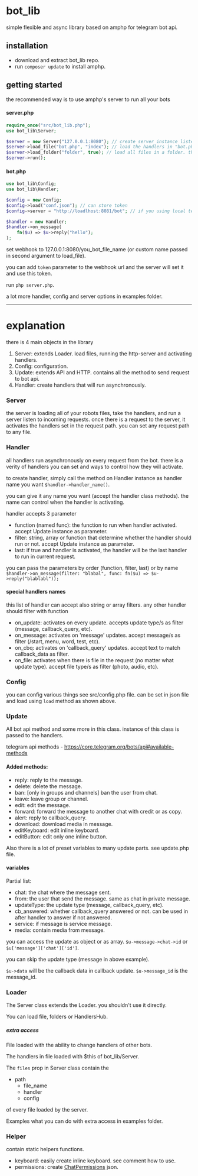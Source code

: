 # bot_lib

simple flexible and async library based on amphp for telegram bot api.

## installation

- download and extract bot_lib repo.
- run `composer update` to install amphp.

## getting started

the recommended way is to use amphp's server to run all your bots

#### server.php

```php
require_once("src/bot_lib.php");
use bot_lib\Server; 

$server = new Server("127.0.0.1:8080"); // create server instance listening to port 8080
$server->load_file("bot.php", "index"); // load the handlers in "bot.php" and store them in "index" path
$server->load_folder("folder", true); // load all files in a folder. the second param is whether to load recursively or not
$server->run();
```
#### bot.php

```php
use bot_lib\Config;
use bot_lib\Handler;

$config = new Config;
$config->load("conf.json"); // can store token
$config->server = "http://loadlhost:8081/bot"; // if you using local telegram-bot-api

$handler = new Handler;
$handler->on_message(
    fn($u) => $u->reply("hello");
);
```
set webhook to 127.0.0.1:8080/you_bot_file_name (or custom name passed in second argument to load_file).

you can add `token` parameter to the webhook url and the server will set it and use this token.

run `php server.php`.

a lot more handler, config and server options in examples folder.

---
# explanation

there is 4 main objects in the library

1. Server: extends Loader. load files, running the http-server and activating handlers.
2. Config: configuration.
3. Update: extends API and HTTP. contains all the method to send request to bot api.
4. Handler: create handlers that will run asynchronously.

### Server 
the server is loading all of your robots files, take the handlers, and run a server listen to incoming requests.
once there is a request to the server, it activates the handlers set in the request path. you can set any request path to any file.

### Handler
all handlers run asynchronously on every request from the bot. 
there is a verity of handlers you can set and ways to control how they will activate.

to create handler, simply call the method on Handler instance as handler name you want `$handler->handler_name()`.

you can give it any name you want (accept the handler class methods).
the name can control when the handler is activating.

handler accepts 3 parameter

- function (named func): the function to run when handler activated. accept Update instance as parameter.
- filter: string, array or function that determine whether the handler should run or not. accept Update instance as parameter.
- last: if true and handler is activated, the handler will be the last handler to run in current request.

you can pass the parameters by order (function, filter, last) or by name `$handler->on_message(filter: "blabal", func: fn($u) => $u->reply("blablabl"));`

#### special handlers names
this list of handler can accept also string or array filters. any other handler should filter with function

- on_update: activates on every update. accepts update type/s as filter (message, callback_query, etc).
- on_message: activates on 'message' updates. accept message/s as filter (/start, menu, word, test, etc).
- on_cbq: activates on 'callback_query' updates. accept text to match callback_data as filter.
- on_file: activates when there is file in the request (no matter what update type). accept file type/s as filter (photo, audio, etc).

### Config
you can config various things see src/config.php file. can be set in json file and load using `load` method as shown above.

### Update
All bot api method and some more in this class. instance of this class is passed to the handlers.

telegram api methods - https://core.telegram.org/bots/api#available-methods

#### Added methods:

- reply: reply to the message.
- delete: delete the message.
- ban: [only in groups and channels] ban the user from chat.
- leave: leave group or channel.
- edit: edit the message.
- forward: forward the message to another chat with credit or as copy.
- alert: reply to callback_query.
- download: download media in message.
- editKeyboard: edit inline keyboard.
- editButton: edit only one inline button.

Also there is a lot of preset variables to many update parts. see update.php file.

#### variables 
Partial list:

- chat: the chat where the message sent.
- from: the user that send the message. same as chat in private message.
- updateType: the update type (message, callback_query, etc).
- cb_answered: whether callback_query answered or not. can be used in after handler to answer if not answered.
- service: if message is service message.
- media: contain media from message.

you can access the update as object or as array. `$u->message->chat->id` or `$u['message']['chat']['id']`.

you can skip the update type (message in above example). 

`$u->data` will be the callback data in callback update. `$u->message_id` is the message_id.

### Loader
The Server class extends the Loader. you shouldn't use it directly.

You can load file, folders or HandlersHub.

##### extra access
File loaded with the ability to change handlers of other bots.

The handlers in file loaded with $this of bot_lib/Server.

The `files` prop in Server class contain the

- path 
    - file_name 
    - handler 
    - config 
 
of every file loaded by the server.

Examples what you can do with extra access in examples folder.

### Helper
contain static helpers functions.

- keyboard: easily create inline keyboard. see comment how to use.
- permissions: create [ChatPermissions](https://core.telegram.org/bots/api#chatpermissions) json.
